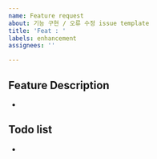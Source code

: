 ```yaml
---
name: Feature request
about: 기능 구현 / 오류 수정 issue template
title: 'Feat : '
labels: enhancement
assignees: ''

---
```


## Feature Description
- 

## Todo list
- 

<!-- ✅ Label을 설정하였는지 확인해주세요.
       ✅ Assignee를 지정하였는지 확인해주세요. -->
